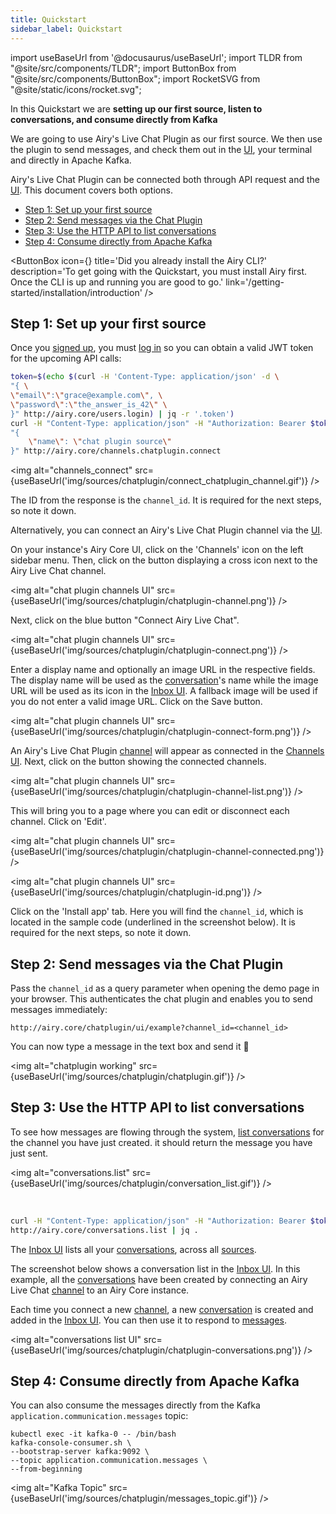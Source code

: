 ```yaml
---
title: Quickstart
sidebar_label: Quickstart
---
```


import useBaseUrl from '@docusaurus/useBaseUrl';
import TLDR from "@site/src/components/TLDR";
import ButtonBox from "@site/src/components/ButtonBox";
import RocketSVG from "@site/static/icons/rocket.svg";

<TLDR>

In this Quickstart we are **setting up our first source, listen to
conversations, and consume directly from Kafka**

</TLDR>

We are going to use Airy's Live Chat Plugin as our first source. We then use the
plugin to send messages, and check them out in the [UI](/ui/introduction),
your terminal and directly in Apache Kafka.

Airy's Live Chat Plugin can be connected both through API request and the
[UI](/ui/introduction). This document covers both options.

- [Step 1: Set up your first source](#step-1-set-up-your-first-source)
- [Step 2: Send messages via the Chat Plugin](#step-2-send-messages-via-the-chat-plugin)
- [Step 3: Use the HTTP API to list conversations](#step-3-use-the-http-api-to-list-conversations)
- [Step 4: Consume directly from Apache Kafka](#step-4-consume-directly-from-apache-kafka)

<ButtonBox
icon={<RocketSVG />}
title='Did you already install the Airy CLI?'
description='To get going with the Quickstart, you must install Airy first. Once the CLI is up and running you are good to go.'
link='/getting-started/installation/introduction'
/>

## Step 1: Set up your first source

Once you [signed up](/api/endpoints/users.md#signup), you must [log
in](/api/authentication.md#login) so you can obtain a valid JWT token for the
upcoming API calls:

```sh
token=$(echo $(curl -H 'Content-Type: application/json' -d \
"{ \
\"email\":\"grace@example.com\", \
\"password\":\"the_answer_is_42\" \
}" http://airy.core/users.login) | jq -r '.token')
curl -H "Content-Type: application/json" -H "Authorization: Bearer $token" -d \
"{
    \"name\": \"chat plugin source\"
}" http://airy.core/channels.chatplugin.connect
```

<img alt="channels_connect" src={useBaseUrl('img/sources/chatplugin/connect_chatplugin_channel.gif')} />

The ID from the response is the `channel_id`. It is required for
the next steps, so note it down.

Alternatively, you can connect an Airy's Live Chat Plugin channel via the [UI](/ui/introduction).

On your instance's Airy Core UI, click on the 'Channels' icon on the left sidebar menu. Then, click on the button displaying a cross icon next to the Airy Live Chat channel.

<img alt="chat plugin channels UI" src={useBaseUrl('img/sources/chatplugin/chatplugin-channel.png')} />

Next, click on the blue button "Connect Airy Live Chat".

<img alt="chat plugin channels UI" src={useBaseUrl('img/sources/chatplugin/chatplugin-connect.png')} />

Enter a display name and optionally an image URL in the respective fields. The display name will be used as the [conversation](/getting-started/glossary/#conversation)'s name while the image URL will be used as its icon in the [Inbox UI](/ui/inbox). A fallback image will be used if you do not enter a valid image URL. Click on the Save button.

<img alt="chat plugin channels UI" src={useBaseUrl('img/sources/chatplugin/chatplugin-connect-form.png')} />

An Airy's Live Chat Plugin [channel](/getting-started/glossary/#channel) will appear as connected in the [Channels UI](/ui/channels). Next, click on the button showing the connected channels.

<img alt="chat plugin channels UI" src={useBaseUrl('img/sources/chatplugin/chatplugin-channel-list.png')} />

This will bring you to a page where you can edit or disconnect each channel. Click on 'Edit'.

<img alt="chat plugin channels UI" src={useBaseUrl('img/sources/chatplugin/chatplugin-channel-connected.png')} />

<img alt="chat plugin channels UI" src={useBaseUrl('img/sources/chatplugin/chatplugin-id.png')} />

Click on the 'Install app' tab. Here you will find the `channel_id`, which is located in the sample code (underlined in the screenshot below). It is required for the next steps, so note it down.

## Step 2: Send messages via the Chat Plugin

Pass the `channel_id` as a query parameter when opening the demo page in your
browser. This authenticates the chat plugin and enables you to send messages
immediately:

```
http://airy.core/chatplugin/ui/example?channel_id=<channel_id>
```

You can now type a message in the text box and send it 🎉

<img alt="chatplugin working" src={useBaseUrl('img/sources/chatplugin/chatplugin.gif')} />

## Step 3: Use the HTTP API to list conversations

To see how messages are flowing through the system, [list
conversations](/api/endpoints/conversations.md#list) for the channel you have just
created. it should return the message you have just sent.

<img alt="conversations.list" src={useBaseUrl('img/sources/chatplugin/conversation_list.gif')} />

<br />

```sh
curl -H "Content-Type: application/json" -H "Authorization: Bearer $token" -d "{}" \
http://airy.core/conversations.list | jq .
```

The [Inbox UI](/ui/inbox) lists all your [conversations](/getting-started/glossary/#conversation), across all [sources](/getting-started/glossary/#source).

The screenshot below shows a conversation list in the [Inbox UI](/ui/inbox). In this example, all the [conversations](/getting-started/glossary/#conversation) have been created by connecting an Airy Live Chat [channel](/getting-started/glossary/#channel) to an Airy Core instance.

Each time you connect a new [channel](/getting-started/glossary/#channel), a new [conversation](/getting-started/glossary/#conversation) is created and added in the [Inbox UI](/ui/inbox). You can then use it to respond to [messages](/getting-started/glossary/#message).

<img alt="conversations list UI" src={useBaseUrl('img/sources/chatplugin/chatplugin-conversations.png')} />

## Step 4: Consume directly from Apache Kafka

You can also consume the messages directly from the Kafka
`application.communication.messages` topic:

```
kubectl exec -it kafka-0 -- /bin/bash
kafka-console-consumer.sh \
--bootstrap-server kafka:9092 \
--topic application.communication.messages \
--from-beginning
```

<img alt="Kafka Topic"
src={useBaseUrl('img/sources/chatplugin/messages_topic.gif')} />
